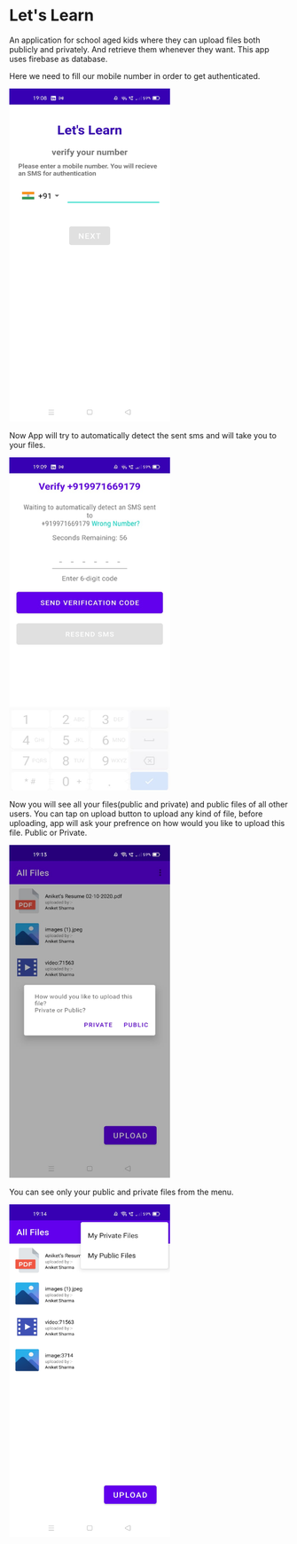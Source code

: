 # Let's Learn
An application for school aged kids where they can upload files both publicly and privately. And retrieve them whenever they want. This app uses firebase as database. 

Here we need to fill our mobile number in order to get authenticated.


<img src="https://github.com/aniketshrm285/Four-Wheeler/blob/master/screenshots/first.jpeg" alt="Otp" width="290" height="600">

Now App will try to automatically detect the sent sms and will take you to your files.


<img src="https://github.com/aniketshrm285/Four-Wheeler/blob/master/screenshots/second.jpeg" alt="Otp" width="290" height="600">

Now you will see all your files(public and private) and public files of all other users. You can tap on upload button to upload any kind of file, before uploading, app will ask your prefrence on how would you like to upload this file. Public or Private.


<img src="https://github.com/aniketshrm285/Four-Wheeler/blob/master/screenshots/third.jpeg" alt="Otp" width="290" height="600">

You can see only your public and private files from the menu.


<img src="https://github.com/aniketshrm285/Four-Wheeler/blob/master/screenshots/fourth.jpeg" alt="Otp" width="290" height="600">

